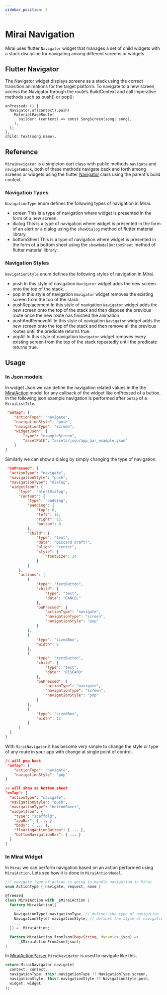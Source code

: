 ```yaml
---
sidebar_position: 3
---
```


# Mirai Navigation

Mirai uses flutter `Navigator` widget that manages a set of child widgets with a stack discipline for navigating among different screens or widgets.

## Flutter Navigator

The Navigator widget displays screens as a stack using the correct transition animations for the target platform. To navigate to a new screen, access the Navigator through the route’s BuildContext and call imperative methods such as push() or pop():

```
onPressed: () {
  Navigator.of(context).push(
    MaterialPageRoute(
      builder: (context) => const SongScreen(song: song),
    ),
  );
},
child: Text(song.name),
```

## Reference

`MiraiNavigator` is a singleton dart class with public methods `navigate` and `navigateBack`, both of these methods navigate back and forth among screens or widgets using the flutter [Navigator](https://api.flutter.dev/flutter/widgets/Navigator-class.html) class using the parent's build context.


### Navigation Types

`NavigationType` enum defines the following types of navigation in Mirai.

- screen 
    This is a type of navigation where widget is presented in the form of a new screen.
- dialog 
    This is a type of navigation where widget is presented in the form of an alert or a dialog using the `showDialog` method of flutter material library.
- bottomSheet 
    This is a type of navigation where widget is presented in the form of a bottom sheet using the `showModalBottomSheet` method of flutter material library.


### Navigation Styles 

`NavigationStyle` enum defines the following styles of navigation in Mirai.

- push 
    In this style of navigation `Navigator` widget adds the new screen onto the top of the stack.
- pop 
    In this style of navigation `Navigator` widget removes the existing screen from the top of the stack.
- pushReplacement 
    In this style of navigation `Navigator` widget adds the new screen onto the top of the stack and then dispose the previous route once the new route has finished the animation.
- pushAndRemoveAll
    In this style of navigation `Navigator` widget adds the new screen onto the top of the stack and then remove all the previous routes until the predicate returns true.
- popAll
     In this style of navigation `Navigator` widget removes every existing screen from the top of the stack repeatedly until the predicate returns true.


## Usage 

### In Json models 

In widget Json we can define the navigation related values in the the [MiraiAction]((/docs/basics/actions#model)) model for any callback of the widget like onPressed of a button. In the following json example navigation is performed after `onTap` of a `MiraiListTile`.

```json
 "onTap": {
    "actionType": "navigate",
    "navigationStyle": "push",
    "navigationType": "screen",
    "widgetJson": {
        "type": "exampleScreen",
        "assetPath": "assets/json/app_bar_example.json"
    }
}
```

Similarly we can show a dialog by simply changing the type of navigation.

```json
 "onPressed": {
  "actionType": "navigate",
  "navigationStyle": "push",
  "navigationType": "dialog",
  "widgetJson": {
      "type": "alertDialog",
      "content": {
          "type": "padding",
          "padding": {
              "top": 0,
              "left": 12,
              "right": 12,
              "bottom": 8
          },
          "child": {
              "type": "text",
              "data": "Discard draft?",
              "align": "center",
              "style": {
                  "fontSize": 14
              }
          }
      },
      "actions": [
          {
              "type": "textButton",
              "child": {
                  "type": "text",
                  "data": "CANCEL"
              },
              "onPressed": {
                  "actionType": "navigate",
                  "navigationType": "screen",
                  "navigationStyle": "pop"
              }
          },
          {
              "type": "sizedBox",
              "width": 8
          },
          {
              "type": "textButton",
              "child": {
                  "type": "text",
                  "data": "DISCARD"
              },
              "onPressed": {
                  "actionType": "navigate",
                  "navigationType": "screen",
                  "navigationStyle": "pop"
              }
          },
          {
              "type": "sizedBox",
              "width": 12
          }
      ]
  }
}
```

With `MiraiNavigator` it has become very simple to change the style or type of any route in your app with change at single point of control.

```json
// will pop back
 "onTap": {
    "actionType": "navigate",
    "navigationStyle": "pop"
}
```

```json
// will show as bottom sheet
"onTap": {
  "actionType": "navigate",
  "navigationStyle": "push",
  "navigationType": "bottomSheet",
  "widgetJson": {
    "type": "scaffold",
    "appBar": { ... },
    "body": { ... },
    "floatingActionButton": { ... },
    "bottomNavigationBar": { ... }
  }
}
```


### In Mirai Widget 

In `Mirai` we can perform navigation based on an action performed using `MiraiAction`. Lets see how it is done in `MiraiActionModel`.

```dart
/// navigate type of action is going to handle navigation in Mirai
enum ActionType { navigate, request, none }

@freezed
class MiraiAction with _$MiraiAction {
  factory MiraiAction({
    ...
    NavigationType? navigationType, // defines the type of navigation
    NavigationStyle? navigationStyle, // defines the style of navigation
    ...
  }) = _MiraiAction;

  factory MiraiAction.fromJson(Map<String, dynamic> json) =>
      _$MiraiActionFromJson(json);
}
```

In [MiraiActionParser](https://github.com/Securrency-OSS/mirai/blob/f3f1856f2548a44fd1adb0ad3d31f3d77ecf92a5/packages/mirai/lib/src/action/mirai_action_parser.dart#L30) `MiraiNavigator` is used to navigate like this.


```dart
return MiraiNavigator.navigate(
  context: context,
  navigationType: this?.navigationType ?? NavigationType.screen,
  navigationStyle: this?.navigationStyle ?? NavigationStyle.push,
  widget: widget,
);
```